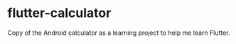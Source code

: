 # flutter-calculator
Copy of the Android calculator as a learning project to help me learn Flutter.
